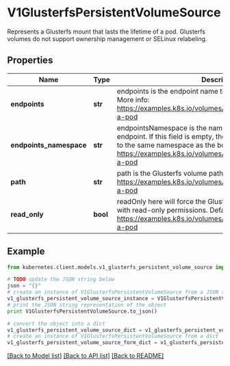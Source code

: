 # V1GlusterfsPersistentVolumeSource

Represents a Glusterfs mount that lasts the lifetime of a pod. Glusterfs volumes do not support ownership management or SELinux relabeling.

## Properties
Name | Type | Description | Notes
------------ | ------------- | ------------- | -------------
**endpoints** | **str** | endpoints is the endpoint name that details Glusterfs topology. More info: https://examples.k8s.io/volumes/glusterfs/README.md#create-a-pod | 
**endpoints_namespace** | **str** | endpointsNamespace is the namespace that contains Glusterfs endpoint. If this field is empty, the EndpointNamespace defaults to the same namespace as the bound PVC. More info: https://examples.k8s.io/volumes/glusterfs/README.md#create-a-pod | [optional] 
**path** | **str** | path is the Glusterfs volume path. More info: https://examples.k8s.io/volumes/glusterfs/README.md#create-a-pod | 
**read_only** | **bool** | readOnly here will force the Glusterfs volume to be mounted with read-only permissions. Defaults to false. More info: https://examples.k8s.io/volumes/glusterfs/README.md#create-a-pod | [optional] 

## Example

```python
from kubernetes.client.models.v1_glusterfs_persistent_volume_source import V1GlusterfsPersistentVolumeSource

# TODO update the JSON string below
json = "{}"
# create an instance of V1GlusterfsPersistentVolumeSource from a JSON string
v1_glusterfs_persistent_volume_source_instance = V1GlusterfsPersistentVolumeSource.from_json(json)
# print the JSON string representation of the object
print V1GlusterfsPersistentVolumeSource.to_json()

# convert the object into a dict
v1_glusterfs_persistent_volume_source_dict = v1_glusterfs_persistent_volume_source_instance.to_dict()
# create an instance of V1GlusterfsPersistentVolumeSource from a dict
v1_glusterfs_persistent_volume_source_form_dict = v1_glusterfs_persistent_volume_source.from_dict(v1_glusterfs_persistent_volume_source_dict)
```
[[Back to Model list]](../README.md#documentation-for-models) [[Back to API list]](../README.md#documentation-for-api-endpoints) [[Back to README]](../README.md)


